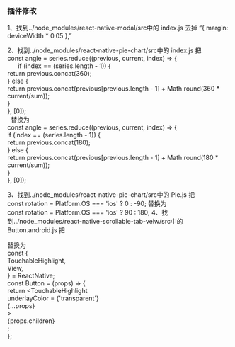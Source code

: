 <h3>插件修改</h3>
<p>1、找到../node_modules/react-native-modal/src中的 index.js 去掉 “{ margin: deviceWidth * 0.05 },”</p>
<p>2、找到../node_modules/react-native-pie-chart/src中的 index.js 把  <br/>
  const angle = series.reduce((previous, current, index) => {<br/>
        if (index == (series.length - 1)) {<br/>
  return previous.concat(360);<br/>
        } else {<br/>
          return previous.concat(previous[previous.length - 1] + Math.round(360 * current/sum));<br/>
        }<br/>
      }, [0]);<br/>
   替换为<br/>
   const angle = series.reduce((previous, current, index) => {<br/>
      if (index == (series.length - 1)) {<br/>
        return previous.concat(180);<br/>
      } else {<br/>
        return previous.concat(previous[previous.length - 1] + Math.round(180 * current/sum));<br/>
      }<br/>
    }, [0]);
    <p>
3、找到../node_modules/react-native-pie-chart/src中的 Pie.js 把 <br/>
      const rotation = Platform.OS === 'ios' ? 0 : -90;
 替换为<br/>
      const rotation = Platform.OS === 'ios' ? 90 : 180;
4、找到../node_modules/react-native-scrollable-tab-veiw/src中的 Button.android.js 把 <br/>
     
 替换为<br/>
      const {<br/>
          TouchableHighlight,<br/>
          View,<br/>
      } = ReactNative;<br/>
      const Button = (props) => {<br/>
        return <TouchableHighlight<br/>
          underlayColor = {'transparent'}<br/>
           {...props}<br/>
           ><br/>
           {props.children}<br/>
        </TouchableHighlight>;<br/>
      };<br/>
